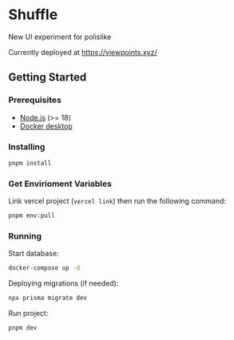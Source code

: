 # Shuffle

New UI experiment for polislike

Currently deployed at <https://viewpoints.xyz/>

## Getting Started

### Prerequisites

- [Node.js](https://nodejs.org/en/) (>= 18)
- [Docker desktop](https://www.docker.com/products/docker-desktop/)

### Installing

```bash
pnpm install
```

### Get Envirioment Variables

Link vercel project (`vercel link`) then run the following command:

```bash
pnpm env:pull
```

### Running

Start database:

```bash
docker-compose up -d
```

Deploying migrations (if needed):

```bash
npx prisma migrate dev
```

Run project:

```bash
pnpm dev
```
